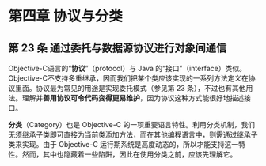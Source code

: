 # 第四章 协议与分类

## 第 23 条 通过委托与数据源协议进行对象间通信

Objective-C语言的“**协议**”（protocol）与 Java 的“接口”（interface）类似。Objective-C不支持多重继承，因而我们把某个类应该实现的一系列方法定义在协议里面。协议最为常见的用途是实现委托模式（参见第 23 条），不过也有其他用法。理解并**善用协议可令代码变得更易维护**，因为协议这种方式能很好地描述接口。

**分类**（Category）也是 Objective-C 的一项重要语言特性。利用分类机制，我们无须继承子类即可直接为当前类添加方法，而在其他编程语言中，则需通过继承子类来实现。由于 Objective-C 运行期系统是高度动态的，所以才能支持这一特性。然而，其中也隐藏着一些陷阱，因此在使用分类之前，应该先理解它。


